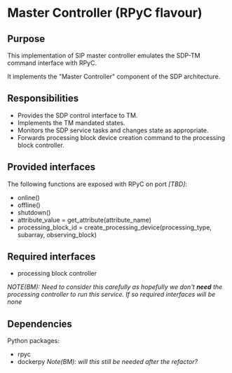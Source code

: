 # Master Controller (RPyC flavour)

## Purpose

This implementation of SIP master controller emulates the SDP-TM command
interface with RPyC.

It implements the "Master Controller" component of the SDP architecture.

## Responsibilities

- Provides the SDP control interface to TM.
- Implements the TM mandated states.
- Monitors the SDP service tasks and changes state as appropriate.
- Forwards processing block device creation command to the processing block
 controller.

## Provided interfaces

The following functions are exposed with RPyC on port *\[TBD]*:

- online()
- offline()
- shutdown()
- attribute_value = get_attribute(attribute_name)
- processing_block_id = create_processing_device(processing_type,
  subarray, observing_block)

## Required interfaces

- processing block controller

*NOTE(BM): Need to consider this carefully as hopefully we don't **need** the 
processing controller to run this service. If so required interfaces will be 
none*

## Dependencies

Python packages:

- rpyc
- dockerpy *Note(BM): will this still be needed after the refactor?*

